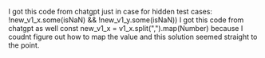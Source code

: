 I got this code from chatgpt just in case for hidden test cases: !new_v1_x.some(isNaN) && !new_v1_y.some(isNaN))
I got this code from chatgpt as well const new_v1_x = v1_x.split(",").map(Number) because I coudnt figure out how to map the value and this solution seemed straight to the point.
